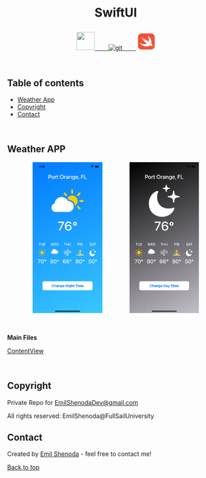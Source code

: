 # <p align="center">SwiftUI </p>

<p align="center"> <a href="https://developer.apple.com/swift/" target="_blank" rel="noreferrer"> <img src="https://developer.apple.com/assets/elements/icons/xcode-12/xcode-12-96x96_2x.png" width="42" height="42"/>&nbsp;&nbsp;&nbsp;&nbsp;&nbsp;&nbsp&nbsp; </a>   <a href="https://git-scm.com/" target="_blank" rel="noreferrer"> <img src="https://www.vectorlogo.zone/logos/git-scm/git-scm-icon.svg" alt="git" width="40" height="40"/> &nbsp;&nbsp;&nbsp;&nbsp;&nbsp;&nbsp&nbsp;</a>  <a href="https://developer.apple.com/swift/" target="_blank" rel="noreferrer"> <img src="https://raw.githubusercontent.com/devicons/devicon/master/icons/swift/swift-original.svg" alt="swift" width="40" height="40"/> </a> </p>

<br>

## Table of contents

* [Weather App](#weather-app)
* [Copyright](#copyright)
* [Contact](#contact)


<br>

## Weather APP

<p align="center">
	<img src= "Images/Weather1.png" height=350/>
&nbsp;&nbsp;&nbsp;&nbsp;&nbsp;&nbsp&nbsp;&nbsp;&nbsp;&nbsp;&nbsp&nbsp&nbsp;&nbsp;
   <img src= "Images/Weather2.png" height=350/>
</p>

<br>

__Main Files__

[ContentView](SwiftUI-WeatherApp/SwiftUI-WeatherApp/ContentView.swift)

<br>

##  Copyright
Private Repo for EmilShenodaDev@gmail.com

All rights reserved: EmilShenoda@FullSailUniversity

## Contact
Created by [Emil Shenoda](mailto:EmilShenodaDev@gmail.com) - feel free to contact me!

[Back to top](#Table-of-contents)